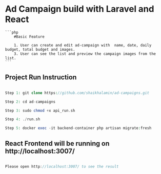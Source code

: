 # Ad Campaign build with Laravel and React
    ```php
        #Basic Feature

        1. User can create and edit ad-campaign with  name, date, daily budget, total budget and images.
        3. User can see the list and preview the campaign images from the list.
    ```
## Project Run Instruction

```php

Step 1: git clone https://github.com/shaikhalamin/ad-campaigns.git

Step 2: cd ad-campaigns

Step 3: sudo chmod +x api_run.sh

Step 4: ./run.sh

Step 5: docker exec -it backend-container php artisan migrate:fresh

```

## React Frontend will be running on http://localhost:3007/

```javascript

Please open http://localhost:3007/ to see the result

```


```